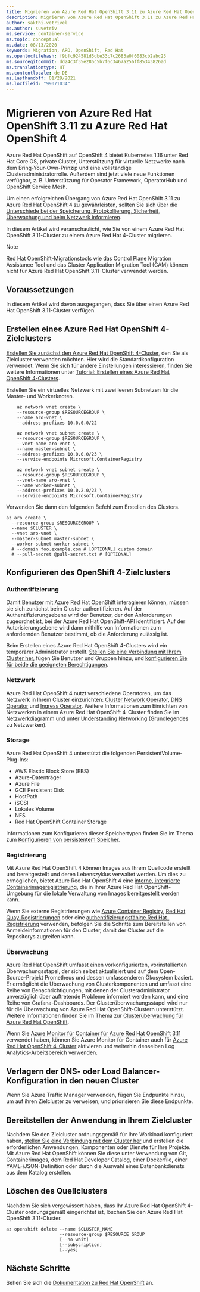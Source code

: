 ```yaml
---
title: Migrieren von Azure Red Hat OpenShift 3.11 zu Azure Red Hat OpenShift 4
description: Migrieren von Azure Red Hat OpenShift 3.11 zu Azure Red Hat OpenShift 4
author: sakthi-vetrivel
ms.author: suvetriv
ms.service: container-service
ms.topic: conceptual
ms.date: 08/13/2020
keywords: Migration, ARO, OpenShift, Red Hat
ms.openlocfilehash: f9bfc924581d5dbe33c7c2683a0f6083cb2abc23
ms.sourcegitcommit: dd24c3f35e286c5b7f6c3467a256ff85343826ad
ms.translationtype: HT
ms.contentlocale: de-DE
ms.lasthandoff: 01/29/2021
ms.locfileid: "99071034"
---
```

# <a name="migrate-from-azure-red-hat-openshift-311-to-azure-red-hat-openshift-4"></a>Migrieren von Azure Red Hat OpenShift 3.11 zu Azure Red Hat OpenShift 4

Azure Red Hat OpenShift auf OpenShift 4 bietet Kubernetes 1.16 unter Red Hat Core OS, private Cluster, Unterstützung für virtuelle Netzwerke nach dem Bring-Your-Own-Prinzip und eine vollständige Clusteradministratorrolle. Außerdem sind jetzt viele neue Funktionen verfügbar, z. B. Unterstützung für Operator Framework, OperatorHub und OpenShift Service Mesh.

Um einen erfolgreichen Übergang von Azure Red Hat OpenShift 3.11 zu Azure Red Hat OpenShift 4 zu gewährleisten, sollten Sie sich über die [Unterschiede bei der Speicherung, Protokollierung, Sicherheit, Überwachung und beim Netzwerk informieren](https://docs.openshift.com/container-platform/4.4/migration/migrating_3_4/planning-migration-3-to-4.html).

In diesem Artikel wird veranschaulicht, wie Sie von einem Azure Red Hat OpenShift 3.11-Cluster zu einem Azure Red Hat 4-Cluster migrieren.

> [!NOTE]
> Red Hat OpenShift-Migrationstools wie das Control Plane Migration Assistance Tool und das Cluster Application Migration Tool (CAM) können nicht für Azure Red Hat OpenShift 3.11-Cluster verwendet werden.

## <a name="before-you-begin"></a>Voraussetzungen

In diesem Artikel wird davon ausgegangen, dass Sie über einen Azure Red Hat OpenShift 3.11-Cluster verfügen.

## <a name="create-a-target-azure-red-hat-openshift-4-cluster"></a>Erstellen eines Azure Red Hat OpenShift 4-Zielclusters

[Erstellen Sie zunächst den Azure Red Hat OpenShift 4-Cluster](tutorial-create-cluster.md), den Sie als Zielcluster verwenden möchten. Hier wird die Standardkonfiguration verwendet. Wenn Sie sich für andere Einstellungen interessieren, finden Sie weitere Informationen unter [Tutorial: Erstellen eines Azure Red Hat OpenShift 4-Clusters](tutorial-create-cluster.md).

Erstellen Sie ein virtuelles Netzwerk mit zwei leeren Subnetzen für die Master- und Workerknoten.

```azurecli-interactive
    az network vnet create \
    --resource-group $RESOURCEGROUP \
    --name aro-vnet \
    --address-prefixes 10.0.0.0/22

    az network vnet subnet create \
    --resource-group $RESOURCEGROUP \
    --vnet-name aro-vnet \
    --name master-subnet \
    --address-prefixes 10.0.0.0/23 \
    --service-endpoints Microsoft.ContainerRegistry

    az network vnet subnet create \
    --resource-group $RESOURCEGROUP \
    --vnet-name aro-vnet \
    --name worker-subnet \
    --address-prefixes 10.0.2.0/23 \
    --service-endpoints Microsoft.ContainerRegistry
```

Verwenden Sie dann den folgenden Befehl zum Erstellen des Clusters.

```azurecli-interactive
az aro create \
  --resource-group $RESOURCEGROUP \
  --name $CLUSTER \
  --vnet aro-vnet \
  --master-subnet master-subnet \
  --worker-subnet worker-subnet \
  # --domain foo.example.com # [OPTIONAL] custom domain
  # --pull-secret @pull-secret.txt # [OPTIONAL]
```

## <a name="configure-the-target-openshift-4-cluster"></a>Konfigurieren des OpenShift 4-Zielclusters

### <a name="authentication"></a>Authentifizierung

Damit Benutzer mit Azure Red Hat OpenShift interagieren können, müssen sie sich zunächst beim Cluster authentifizieren. Auf der Authentifizierungsebene wird der Benutzer, der den Anforderungen zugeordnet ist, bei der Azure Red Hat OpenShift-API identifiziert. Auf der Autorisierungsebene wird dann mithilfe von Informationen zum anfordernden Benutzer bestimmt, ob die Anforderung zulässig ist.

Beim Erstellen eines Azure Red Hat OpenShift 4-Clusters wird ein temporärer Administrator erstellt. [Stellen Sie eine Verbindung mit Ihrem Cluster her](tutorial-connect-cluster.md), fügen Sie Benutzer und Gruppen hinzu, und [konfigurieren Sie für beide die geeigneten Berechtigungen](https://docs.openshift.com/container-platform/4.6/authentication/understanding-authentication.html).

### <a name="networking"></a>Netzwerk

Azure Red Hat OpenShift 4 nutzt verschiedene Operatoren, um das Netzwerk in Ihrem Cluster einzurichten: [Cluster Network Operator](https://docs.openshift.com/container-platform/4.6/networking/cluster-network-operator.html#nw-cluster-network-operator_cluster-network-operator), [DNS Operator](https://docs.openshift.com/container-platform/4.6/networking/dns-operator.html) und [Ingress Operator](https://docs.openshift.com/container-platform/4.6/networking/ingress-operator.html). Weitere Informationen zum Einrichten von Netzwerken in einem Azure Red Hat OpenShift 4-Cluster finden Sie im [Netzwerkdiagramm](concepts-networking.md) und unter [Understanding Networking](https://docs.openshift.com/container-platform/4.6/networking/understanding-networking.html) (Grundlegendes zu Netzwerken).

### <a name="storage"></a>Storage
Azure Red Hat OpenShift 4 unterstützt die folgenden PersistentVolume-Plug-Ins:

- AWS Elastic Block Store (EBS)
- Azure-Datenträger
- Azure File
- GCE Persistent Disk
- HostPath
- iSCSI
- Lokales Volume
- NFS
- Red Hat OpenShift Container Storage

Informationen zum Konfigurieren dieser Speichertypen finden Sie im Thema zum [Konfigurieren von persistentem Speicher](https://access.redhat.com/documentation/azure_red_hat_openshift/4/html/storage/configuring-persistent-storage).

### <a name="registry"></a>Registrierung

Mit Azure Red Hat OpenShift 4 können Images aus Ihrem Quellcode erstellt und bereitgestellt und deren Lebenszyklus verwaltet werden. Um dies zu ermöglichen, bietet Azure Red Hat OpenShift 4 eine [interne, integrierte Containerimageregistrierung](https://docs.openshift.com/container-platform/4.6/registry/registry-options.html), die in Ihrer Azure Red Hat OpenShift-Umgebung für die lokale Verwaltung von Images bereitgestellt werden kann.

Wenn Sie externe Registrierungen wie [Azure Container Registry](../container-registry/index.yml), [Red Hat Quay-Registrierungen](ttps://docs.openshift.com/container-platform/4.6/registry/registry-options.html#registry-quay-overview_registry-options) oder eine [authentifizierungsfähige Red Hat-Registrierung](https://docs.openshift.com/container-platform/4.6/registry/registry-options.html#registry-authentication-enabled-registry-overview_registry-options) verwenden, befolgen Sie die Schritte zum Bereitstellen von Anmeldeinformationen für den Cluster, damit der Cluster auf die Repositorys zugreifen kann.

### <a name="monitoring"></a>Überwachung

Azure Red Hat OpenShift umfasst einen vorkonfigurierten, vorinstallierten Überwachungsstapel, der sich selbst aktualisiert und auf dem Open-Source-Projekt Prometheus und dessen umfassenderen Ökosystem basiert. Er ermöglicht die Überwachung von Clusterkomponenten und umfasst eine Reihe von Benachrichtigungen, mit denen der Clusteradministrator unverzüglich über auftretende Probleme informiert werden kann, und eine Reihe von Grafana-Dashboards. Der Clusterüberwachungsstapel wird nur für die Überwachung von Azure Red Hat OpenShift-Clustern unterstützt. Weitere Informationen finden Sie im Thema zur [Clusterüberwachung für Azure Red Hat OpenShift](https://docs.openshift.com/container-platform/4.6/monitoring/understanding-the-monitoring-stack.html).

Wenn Sie [Azure Monitor für Container für Azure Red Hat OpenShift 3.11](../azure-monitor/insights/container-insights-azure-redhat-setup.md) verwendet haben, können Sie Azure Monitor für Container auch für [Azure Red Hat OpenShift 4-Cluster](../azure-monitor/insights/container-insights-azure-redhat4-setup.md) aktivieren und weiterhin denselben Log Analytics-Arbeitsbereich verwenden.

## <a name="move-your-dns-or-load-balancer-configuration-to-the-new-cluster"></a>Verlagern der DNS- oder Load Balancer-Konfiguration in den neuen Cluster

Wenn Sie Azure Traffic Manager verwenden, fügen Sie Endpunkte hinzu, um auf ihren Zielcluster zu verweisen, und priorisieren Sie diese Endpunkte.

## <a name="deploy-application-to-your-target-cluster"></a>Bereitstellen der Anwendung in Ihrem Zielcluster

Nachdem Sie den Zielcluster ordnungsgemäß für Ihre Workload konfiguriert haben, [stellen Sie eine Verbindung mit dem Cluster her](tutorial-connect-cluster.md) und erstellen die erforderlichen Anwendungen, Komponenten oder Dienste für Ihre Projekte. Mit Azure Red Hat OpenShift können Sie diese unter Verwendung von Git, Containerimages, dem Red Hat Developer Catalog, einer Dockerfile, einer YAML-/JSON-Definition oder durch die Auswahl eines Datenbankdiensts aus dem Katalog erstellen.

## <a name="delete-your-source-cluster"></a>Löschen des Quellclusters
Nachdem Sie sich vergewissert haben, dass Ihr Azure Red Hat OpenShift 4-Cluster ordnungsgemäß eingerichtet ist, löschen Sie den Azure Red Hat OpenShift 3.11-Cluster.

```
az openshift delete --name $CLUSTER_NAME
                    --resource-group $RESOURCE_GROUP
                    [--no-wait]
                    [--subscription]
                    [--yes]
```
## <a name="next-steps"></a>Nächste Schritte
Sehen Sie sich die [Dokumentation zu Red Hat OpenShift](https://docs.openshift.com/container-platform/4.6/welcome/index.html) an.